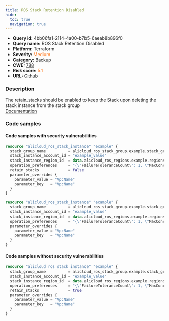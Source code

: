```yaml
---
title: ROS Stack Retention Disabled
hide:
  toc: true
  navigation: true
---
```


<style>
  .highlight .hll {
    background-color: #ff171742;
  }
  .md-content {
    max-width: 1100px;
    margin: 0 auto;
  }
</style>

-   **Query id:** 4bb06fa1-2114-4a00-b7b5-6aeab8b896f0
-   **Query name:** ROS Stack Retention Disabled
-   **Platform:** Terraform
-   **Severity:** <span style="color:#ff7213">Medium</span>
-   **Category:** Backup
-   **CWE:** <a href="https://cwe.mitre.org/data/definitions/788.html" onclick="newWindowOpenerSafe(event, 'https://cwe.mitre.org/data/definitions/788.html')">788</a>
-   **Risk score:** <span style="color:#ff7213">5.1</span>
-   **URL:** [Github](https://github.com/Checkmarx/kics/tree/master/assets/queries/terraform/alicloud/ros_stack_retention_disabled)

### Description
The retain_stacks should be enabled to keep the Stack upon deleting the stack instance from the stack group<br>
[Documentation](https://registry.terraform.io/providers/aliyun/alicloud/latest/docs/resources/ros_stack_instance#retain_stacks)

### Code samples
#### Code samples with security vulnerabilities
```tf title="Positive test num. 1 - tf file" hl_lines="6"
resource "alicloud_ros_stack_instance" "example" {
  stack_group_name          = alicloud_ros_stack_group.example.stack_group_name
  stack_instance_account_id = "example_value"
  stack_instance_region_id  = data.alicloud_ros_regions.example.regions.0.region_id
  operation_preferences     = "{\"FailureToleranceCount\": 1, \"MaxConcurrentCount\": 2}"
  retain_stacks             = false
  parameter_overrides {
    parameter_value = "VpcName"
    parameter_key   = "VpcName"
  }
}

```
```tf title="Positive test num. 2 - tf file" hl_lines="1"
resource "alicloud_ros_stack_instance" "example" {
  stack_group_name          = alicloud_ros_stack_group.example.stack_group_name
  stack_instance_account_id = "example_value"
  stack_instance_region_id  = data.alicloud_ros_regions.example.regions.0.region_id
  operation_preferences     = "{\"FailureToleranceCount\": 1, \"MaxConcurrentCount\": 2}"
  parameter_overrides {
    parameter_value = "VpcName"
    parameter_key   = "VpcName"
  }
}

```


#### Code samples without security vulnerabilities
```tf title="Negative test num. 1 - tf file"
resource "alicloud_ros_stack_instance" "example" {
  stack_group_name          = alicloud_ros_stack_group.example.stack_group_name
  stack_instance_account_id = "example_value"
  stack_instance_region_id  = data.alicloud_ros_regions.example.regions.0.region_id
  operation_preferences     = "{\"FailureToleranceCount\": 1, \"MaxConcurrentCount\": 2}"
  retain_stacks             = true
  parameter_overrides {
    parameter_value = "VpcName"
    parameter_key   = "VpcName"
  }
}

```

